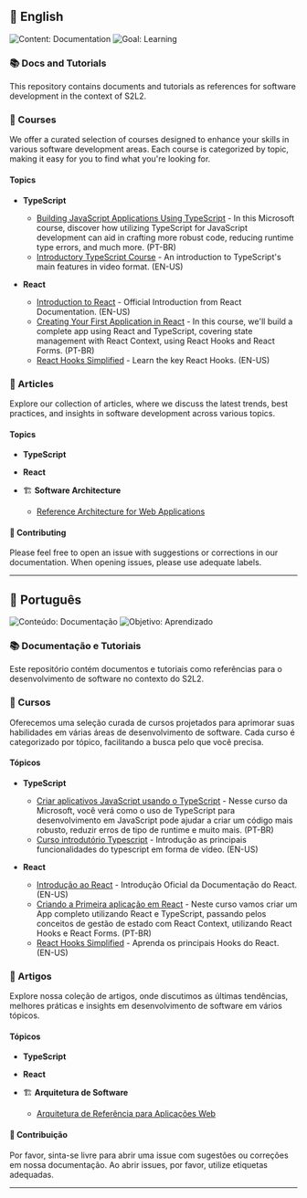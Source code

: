 ## 📘 English
![Content: Documentation](https://img.shields.io/badge/content-documentation-007ec6.svg?style=for-the-badge&logo=markdown&logoColor=white)
![Goal: Learning](https://img.shields.io/badge/goal-learning-4c1.svg?style=for-the-badge&logo=githubactions&logoColor=white)

### 📚 Docs and Tutorials

This repository contains documents and tutorials as references for software development in the context of S2L2.

### 📖 Courses

We offer a curated selection of courses designed to enhance your skills in various software development areas. Each course is categorized by topic, making it easy for you to find what you're looking for.

#### Topics

- **TypeScript**
  - [Building JavaScript Applications Using TypeScript](https://learn.microsoft.com/pt-br/training/paths/build-javascript-applications-typescript/) - In this Microsoft course, discover how utilizing TypeScript for JavaScript development can aid in crafting more robust code, reducing runtime type errors, and much more. (PT-BR)
  - [Introductory TypeScript Course](https://youtu.be/VGu1vDAWNTg?si=yYK7LBIvJwvlargG) - An introduction to TypeScript's main features in video format. (EN-US)
  
- **React**
  - [Introduction to React](https://react.dev/learn) - Official Introduction from React Documentation. (EN-US)
  - [Creating Your First Application in React](https://balta.io/cursos/criando-um-app-com-react-typeScript-hooks-context-forms) - In this course, we'll build a complete app using React and TypeScript, covering state management with React Context, using React Hooks and React Forms. (PT-BR)
  - [React Hooks Simplified](https://courses.webdevsimplified.com/react-hooks-simplified) - Learn the key React Hooks. (EN-US)

### 📑 Articles

Explore our collection of articles, where we discuss the latest trends, best practices, and insights in software development across various topics.

#### Topics

- **TypeScript**

- **React**

- 🏗️ **Software Architecture**
  - [Reference Architecture for Web Applications](SwArch/ReferenceWebArchitecture.md)

#### 🤝 Contributing

Please feel free to open an issue with suggestions or corrections in our documentation. When opening issues, please use adequate labels.

---

## 📘 Português
![Conteúdo: Documentação](https://img.shields.io/badge/conteúdo-documentação-007ec6.svg?style=for-the-badge&logo=markdown&logoColor=white)
![Objetivo: Aprendizado](https://img.shields.io/badge/objetivo-aprendizado-4c1.svg?style=for-the-badge&logo=githubactions&logoColor=white)

### 📚 Documentação e Tutoriais

Este repositório contém documentos e tutoriais como referências para o desenvolvimento de software no contexto do S2L2.

### 📖 Cursos

Oferecemos uma seleção curada de cursos projetados para aprimorar suas habilidades em várias áreas de desenvolvimento de software. Cada curso é categorizado por tópico, facilitando a busca pelo que você precisa.

#### Tópicos

- **TypeScript**
  - [Criar aplicativos JavaScript usando o TypeScript](https://learn.microsoft.com/pt-br/training/paths/build-javascript-applications-typescript/) -  Nesse curso da Microsoft, você verá como o uso de TypeScript para desenvolvimento em JavaScript pode ajudar a criar um código mais robusto, reduzir erros de tipo de runtime e muito mais. (PT-BR)
  - [Curso introdutório Typescript](https://youtu.be/VGu1vDAWNTg?si=yYK7LBIvJwvlargG) - Introdução as principais funcionalidades do typescript em forma de vídeo. (EN-US)
  
- **React**
  - [Introdução ao React](https://react.dev/learn) - Introdução Oficial da Documentação do React. (EN-US)
  - [Criando a Primeira aplicação em React](https://balta.io/cursos/criando-um-app-com-react-typeScript-hooks-context-forms) - Neste curso vamos criar um App completo utilizando React e TypeScript, passando pelos conceitos de gestão de estado com React Context, utilizando React Hooks e React Forms. (PT-BR)
  - [React Hooks Simplified](https://courses.webdevsimplified.com/react-hooks-simplified) - Aprenda os principais Hooks do React. (EN-US)
### 📑 Artigos

Explore nossa coleção de artigos, onde discutimos as últimas tendências, melhores práticas e insights em desenvolvimento de software em vários tópicos.

#### Tópicos

- **TypeScript**
 
- **React**

- 🏗️ **Arquitetura de Software**
  - [Arquitetura de Referência para Aplicações Web](SwArch/ReferenceWebArchitecture.md)

#### 🤝 Contribuição

Por favor, sinta-se livre para abrir uma issue com sugestões ou correções em nossa documentação. Ao abrir issues, por favor, utilize etiquetas adequadas.

---
